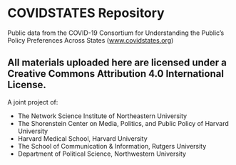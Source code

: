 # COVIDSTATES Repository

Public data from the COVID-19 Consortium for Understanding the Public’s Policy Preferences Across States (www.covidstates.org)

## All materials uploaded here are licensed under a Creative Commons Attribution 4.0 International License.   

A joint project of:

- The Network Science Institute of Northeastern University
- The Shorenstein Center on Media, Politics, and Public Policy of Harvard University
- Harvard Medical School, Harvard University
- The School of Communication & Information, Rutgers University
- Department of Political Science, Northwestern University

